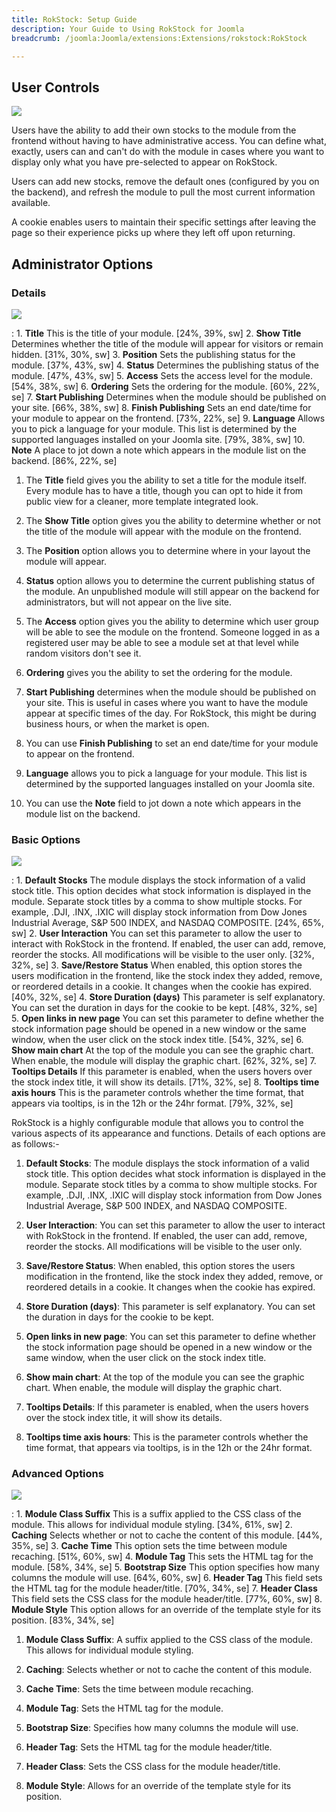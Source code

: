 ```yaml
---
title: RokStock: Setup Guide
description: Your Guide to Using RokStock for Joomla
breadcrumb: /joomla:Joomla/extensions:Extensions/rokstock:RokStock

---
```


User Controls
-----
![][rokstock]

Users have the ability to add their own stocks to the module from the frontend without having to have administrative access. You can define what, exactly, users can and can't do with the module in cases where you want to display only what you have pre-selected to appear on RokStock.

Users can add new stocks, remove the default ones (configured by you on the backend), and refresh the module to pull the most current information available.

A cookie enables users to maintain their specific settings after leaving the page so their experience picks up where they left off upon returning.

Administrator Options
-----

### Details
![][rokstock_setup_2]

:   1. **Title** This is the title of your module. [24%, 39%, sw]
    2. **Show Title** Determines whether the title of the module will appear for visitors or remain hidden. [31%, 30%, sw]
    3. **Position** Sets the publishing status for the module. [37%, 43%, sw]
    4. **Status** Determines the publishing status of the module. [47%, 43%, sw]
    5. **Access** Sets the access level for the module. [54%, 38%, sw]
    6. **Ordering** Sets the ordering for the module. [60%, 22%, se]
    7. **Start Publishing** Determines when the module should be published on your site. [66%, 38%, sw]
    8. **Finish Publishing** Sets an end date/time for your module to appear on the frontend. [73%, 22%, se]
    9. **Language** Allows you to pick a language for your module. This list is determined by the supported languages installed on your Joomla site. [79%, 38%, sw]
    10. **Note** A place to jot down a note which appears in the module list on the backend. [86%, 22%, se]

1. The **Title** field gives you the ability to set a title for the module itself. Every module has to have a title, though you can opt to hide it from public view for a cleaner, more template integrated look.

2. The **Show Title** option gives you the ability to determine whether or not the title of the module will appear with the module on the frontend.

3. The **Position** option allows you to determine where in your layout the module will appear.

4. **Status** option allows you to determine the current publishing status of the module. An unpublished module will still appear on the backend for administrators, but will not appear on the live site.

5. The **Access** option gives you the ability to determine which user group will be able to see the module on the frontend. Someone logged in as a registered user may be able to see a module set at that level while random visitors don't see it.

6. **Ordering** gives you the ability to set the ordering for the module. 

7. **Start Publishing** determines when the module should be published on your site. This is useful in cases where you want to have the module appear at specific times of the day. For RokStock, this might be during business hours, or when the market is open.

8. You can use **Finish Publishing** to set an end date/time for your module to appear on the frontend.

9. **Language** allows you to pick a language for your module. This list is determined by the supported languages installed on your Joomla site. 

10. You can use the **Note** field to jot down a note which appears in the module list on the backend.

### Basic Options
![][rokstock_setup_3]

:   1. **Default Stocks** The module displays the stock information of a valid stock title. This option decides what stock information is displayed in the module. Separate stock titles by a comma to show multiple stocks. For example, .DJI, .INX, .IXIC will display stock information from Dow Jones Industrial Average, S&P 500 INDEX, and NASDAQ COMPOSITE.  [24%, 65%, sw]
    2. **User Interaction** You can set this parameter to allow the user to interact with RokStock in the frontend. If enabled, the user can add, remove, reorder the stocks. All modifications will be visible to the user only. [32%, 32%, se]
    3. **Save/Restore Status** When enabled, this option stores the users modification in the frontend, like the stock index they added, remove, or reordered details in a cookie. It changes when the cookie has expired.  [40%, 32%, se]
    4. **Store Duration (days)** This parameter is self explanatory. You can set the duration in days for the cookie to be kept.  [48%, 32%, se]
    5. **Open links in new page** You can set this parameter to define whether the stock information page should be opened in a new window or the same window, when the user click on the stock index title. [54%, 32%, se]
    6. **Show main chart** At the top of the module you can see the graphic chart. When enable, the module will display the graphic chart.  [62%, 32%, se]
    7. **Tooltips Details** If this parameter is enabled, when the users hovers over the stock index title, it will show its details. [71%, 32%, se]
    8. **Tooltips time axis hours** This is the parameter controls whether the time format, that appears via tooltips, is in the 12h or the 24hr format. [79%, 32%, se]

RokStock is a highly configurable module that allows you to control the various aspects of its appearance and functions. Details of each options are as follows:-

1. **Default Stocks**: The module displays the stock information of a valid stock title. This option decides what stock information is displayed in the module. Separate stock titles by a comma to show multiple stocks. For example, .DJI, .INX, .IXIC will display stock information from Dow Jones Industrial Average, S&P 500 INDEX, and NASDAQ COMPOSITE. 

2. **User Interaction**: You can set this parameter to allow the user to interact with RokStock in the frontend. If enabled, the user can add, remove, reorder the stocks. All modifications will be visible to the user only.

3. **Save/Restore Status**: When enabled, this option stores the users modification in the frontend, like the stock index they added, remove, or reordered details in a cookie. It changes when the cookie has expired. 

4. **Store Duration (days)**: This parameter is self explanatory. You can set the duration in days for the cookie to be kept. 

5. **Open links in new page**: You can set this parameter to define whether the stock information page should be opened in a new window or the same window, when the user click on the stock index title.

6. **Show main chart**: At the top of the module you can see the graphic chart. When enable, the module will display the graphic chart. 

7. **Tooltips Details**: If this parameter is enabled, when the users hovers over the stock index title, it will show its details. 

8. **Tooltips time axis hours**: This is the parameter controls whether the time format, that appears via tooltips, is in the 12h or the 24hr format. 

### Advanced Options
![][rokstock_setup_4]

:   1. **Module Class Suffix** This is a suffix applied to the CSS class of the module. This allows for individual module styling. [34%, 61%, sw]
    2. **Caching** Selects whether or not to cache the content of this module. [44%, 35%, se]
    3. **Cache Time** This option sets the time between module recaching. [51%, 60%, sw]
    4. **Module Tag** This sets the HTML tag for the module. [58%, 34%, se]
    5. **Bootstrap Size** This option specifies how many columns the module will use. [64%, 60%, sw]
    6. **Header Tag** This field sets the HTML tag for the module header/title. [70%, 34%, se]
    7. **Header Class** This field sets the CSS class for the module header/title. [77%, 60%, sw]
    8. **Module Style** This option allows for an override of the template style for its position. [83%, 34%, se]

1. **Module Class Suffix**: A suffix applied to the CSS class of the module. This allows for individual module styling.

2. **Caching**: Selects whether or not to cache the content of this module.

3. **Cache Time**: Sets the time between module recaching.

4. **Module Tag**: Sets the HTML tag for the module.

5. **Bootstrap Size**: Specifies how many columns the module will use.

6. **Header Tag**: Sets the HTML tag for the module header/title.

7. **Header Class**: Sets the CSS class for the module header/title.

8. **Module Style**: Allows for an override of the template style for its position.

[rokstock]: assets/rokstock.jpeg
[rokstock_setup_1]: assets/rokstock_setup_1.jpeg
[rokstock_setup_2]: assets/rokstock_setup_2.jpeg
[rokstock_setup_3]: assets/rokstock_setup_3.jpeg
[rokstock_setup_4]: assets/rokstock_setup_4.jpeg
